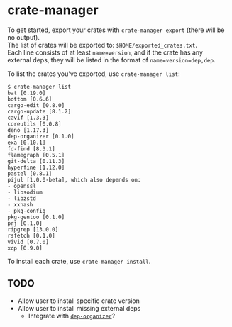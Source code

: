# crate-manager

To get started, export your crates with `crate-manager export` (there will be no output).<br>
The list of crates will be exported to: `$HOME/exported_crates.txt`.<br>
Each line consists of at least `name=version`, and if the crate has any<br>
external deps, they will be listed in the format of `name=version=dep,dep`.

To list the crates you've exported, use `crate-manager list`:
```
$ crate-manager list
bat [0.19.0]
bottom [0.6.6]
cargo-edit [0.8.0]
cargo-update [8.1.2]
cavif [1.3.3]
coreutils [0.0.8]
deno [1.17.3]
dep-organizer [0.1.0]
exa [0.10.1]
fd-find [8.3.1]
flamegraph [0.5.1]
git-delta [0.11.3]
hyperfine [1.12.0]
pastel [0.8.1]
pijul [1.0.0-beta], which also depends on:
- openssl
- libsodium
- libzstd
- xxhash
- pkg-config
pkg-gentoo [0.1.0]
prj [0.1.0]
ripgrep [13.0.0]
rsfetch [0.1.0]
vivid [0.7.0]
xcp [0.9.0]
```

To install each crate, use `crate-manager install`.

## TODO

- Allow user to install specific crate version
- Allow user to install missing external deps
  + Integrate with [`dep-organizer`](https://github.com/Phate6660/dep-organizer)?
